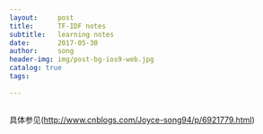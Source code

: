 ```yaml
---
layout:     post
title:      TF-IDF notes
subtitle:   learning notes
date:       2017-05-30
author:     song
header-img: img/post-bg-ios9-web.jpg
catalog: true
tags:
    
---
```

##
具体参见(http://www.cnblogs.com/Joyce-song94/p/6921779.html)

